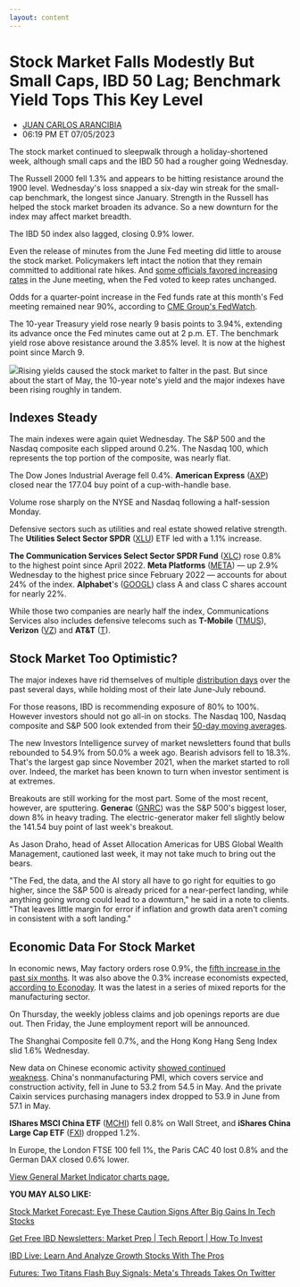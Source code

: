 ```yaml
---
layout: content
---
```



Stock Market Falls Modestly But Small Caps, IBD 50 Lag; Benchmark Yield Tops This Key Level
============================================================================================




* [JUAN CARLOS ARANCIBIA](https://www.investors.com/author/arancibiaj/ "Posts by JUAN CARLOS ARANCIBIA")
* 06:19 PM ET 07/05/2023




The stock market continued to sleepwalk through a holiday-shortened week, although small caps and the IBD 50 had a rougher going Wednesday.




The Russell 2000 fell 1.3% and appears to be hitting resistance around the 1900 level. Wednesday's loss snapped a six-day win streak for the small-cap benchmark, the longest since January. Strength in the Russell has helped the stock market broaden its advance. So a new downturn for the index may affect market breadth.


The IBD 50 index also lagged, closing 0.9% lower.


Even the release of minutes from the June Fed meeting did little to arouse the stock market. Policymakers left intact the notion that they remain committed to additional rate hikes. And [some officials favored increasing rates](https://www.wsj.com/articles/fed-officials-supported-raising-rates-after-june-pause-7b525544?mod=hp_lead_pos1) in the June meeting, when the Fed voted to keep rates unchanged.


Odds for a quarter-point increase in the Fed funds rate at this month's Fed meeting remained near 90%, according to [CME Group's FedWatch](https://www.cmegroup.com/markets/interest-rates/cme-fedwatch-tool.html?redirect=/trading/interest-rates/fed-funds.html).


The 10-year Treasury yield rose nearly 9 basis points to 3.94%, extending its advance once the Fed minutes came out at 2 p.m. ET. The benchmark yield rose above resistance around the 3.85% level. It is now at the highest point since March 9.


![](https://www.investors.com/wp-content/uploads/2023/07/MP070523-277x300.jpg)Rising yields caused the stock market to falter in the past. But since about the start of May, the 10-year note's yield and the major indexes have been rising roughly in tandem.


Indexes Steady
--------------


The main indexes were again quiet Wednesday. The S&P 500 and the Nasdaq composite each slipped around 0.2%. The Nasdaq 100, which represents the top portion of the composite, was nearly flat.


The Dow Jones Industrial Average fell 0.4%. **American Express** ([AXP](https://research.investors.com/quote.aspx?symbol=AXP)) closed near the 177.04 buy point of a cup-with-handle base.


Volume rose sharply on the NYSE and Nasdaq following a half-session Monday.


Defensive sectors such as utilities and real estate showed relative strength. The **Utilities Select Sector SPDR** ([XLU](https://research.investors.com/quote.aspx?symbol=XLU)) ETF led with a 1.1% increase.


**The Communication Services Select Sector SPDR Fund** ([XLC](https://research.investors.com/quote.aspx?symbol=XLC)) rose 0.8% to the highest point since April 2022. **Meta Platforms** ([META](https://research.investors.com/quote.aspx?symbol=META)) — up 2.9% Wednesday to the highest price since February 2022 — accounts for about 24% of the index. **Alphabet**'s ([GOOGL](https://research.investors.com/quote.aspx?symbol=GOOGL)) class A and class C shares account for nearly 22%.


While those two companies are nearly half the index, Communications Services also includes defensive telecoms such as **T-Mobile** ([TMUS](https://research.investors.com/quote.aspx?symbol=TMUS)), **Verizon** ([VZ](https://research.investors.com/quote.aspx?symbol=VZ)) and **AT&T** ([T](https://research.investors.com/quote.aspx?symbol=T)).


Stock Market Too Optimistic?
----------------------------


The major indexes have rid themselves of multiple [distribution days](https://www.investors.com/how-to-invest/investors-corner/how-to-spot-stock-market-tops-track-the-distribution-days/) over the past several days, while holding most of their late June-July rebound.


For those reasons, IBD is recommending exposure of 80% to 100%. However investors should not go all-in on stocks. The Nasdaq 100, Nasdaq composite and S&P 500 look extended from their [50-day moving averages](https://www.investors.com/how-to-invest/investors-corner/moving-averages-help-understand-stock-markets-direction-heres-how-to-use-them/).


The new Investors Intelligence survey of market newsletters found that bulls rebounded to 54.9% from 50.0% a week ago. Bearish advisors fell to 18.3%. That's the largest gap since November 2021, when the market started to roll over. Indeed, the market has been known to turn when investor sentiment is at extremes.


Breakouts are still working for the most part. Some of the most recent, however, are sputtering. **Generac** ([GNRC](https://research.investors.com/quote.aspx?symbol=GNRC)) was the S&P 500's biggest loser, down 8% in heavy trading. The electric-generator maker fell slightly below the 141.54 buy point of last week's breakout.


As Jason Draho, head of Asset Allocation Americas for UBS Global Wealth Management, cautioned last week, it may not take much to bring out the bears.


"The Fed, the data, and the AI story all have to go right for equities to go higher, since the S&P 500 is already priced for a near-perfect landing, while anything going wrong could lead to a downturn," he said in a note to clients. "That leaves little margin for error if inflation and growth data aren't coming in consistent with a soft landing."


Economic Data For Stock Market
------------------------------


In economic news, May factory orders rose 0.9%, the [fifth increase in the past six months](https://www.census.gov/manufacturing/m3/prel/pdf/s-i-o.pdf). It was also above the 0.3% increase economists expected, [according to Econoday](https://ibd.econoday.com/byshoweventfull.aspx?fid=559275&cust=ibd&year=2023&lid=0&prev=/byweek.asp#top). It was the latest in a series of mixed reports for the manufacturing sector.


On Thursday, the weekly jobless claims and job openings reports are due out. Then Friday, the June employment report will be announced.


The Shanghai Composite fell 0.7%, and the Hong Kong Hang Seng Index slid 1.6% Wednesday.


New data on Chinese economic activity [showed continued weakness](https://www.marketwatch.com/story/china-service-sector-activity-growth-cooled-in-june-caixin-pmi-shows-update-53fecd73?mod=mw_latestnews). China's nonmanufacturing PMI, which covers service and construction activity, fell in June to 53.2 from 54.5 in May. And the private Caixin services purchasing managers index dropped to 53.9 in June from 57.1 in May.


**IShares MSCI China ETF** ([MCHI](https://research.investors.com/quote.aspx?symbol=MCHI)) fell 0.8% on Wall Street, and **iShares China Large Cap ETF** ([FXI](https://research.investors.com/quote.aspx?symbol=FXI)) dropped 1.2%.


In Europe, the London FTSE 100 fell 1%, the Paris CAC 40 lost 0.8% and the German DAX closed 0.6% lower.


[View General Market Indicator charts page.](https://www.investors.com/wp-content/uploads/2023/07/DailyGMI_070523.pdf)


**YOU MAY ALSO LIKE:**


[Stock Market Forecast: Eye These Caution Signs After Big Gains In Tech Stocks](https://www.investors.com/news/stock-market-forecast-for-the-next-six-months-flashes-caution-signs-after-tech-stocks-big-gains/)


[Get Free IBD Newsletters: Market Prep | Tech Report | How To Invest](https://shop.investors.com/offer/splashresponsive.aspx?id=newsletters-howtoinvest)


[IBD Live: Learn And Analyze Growth Stocks With The Pros](https://shop.investors.com/offer/splashresponsive.aspx?id=IBD-Live&intcode=icmhpbrdcstmsg|cms|ibdlive|2019|11|ibdlive|na|707596&src=A00387A)


 [Futures: Two Titans Flash Buy Signals; Meta's Threads Takes On Twitter](https://www.investors.com/market-trend/stock-market-today/dow-jones-futures-stock-fall-google-crm-flash-buy-signals-meta-launches-twitter-rival-threads/)





